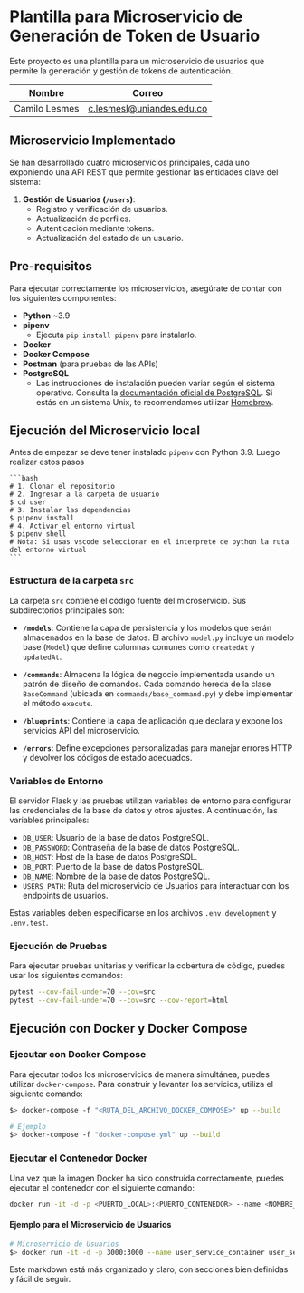 # Plantilla para Microservicio de Generación de Token de Usuario

Este proyecto es una plantilla para un microservicio de usuarios que permite la generación y gestión de tokens de autenticación.

| Nombre             | Correo                         |
|--------------------|--------------------------------|
| Camilo Lesmes      | c.lesmesl@uniandes.edu.co      |

## Microservicio Implementado

Se han desarrollado cuatro microservicios principales, cada uno exponiendo una API REST que permite gestionar las entidades clave del sistema:

1. **Gestión de Usuarios (`/users`)**: 
   - Registro y verificación de usuarios.
   - Actualización de perfiles.
   - Autenticación mediante tokens.
   - Actualización del estado de un usuario.

## Pre-requisitos

Para ejecutar correctamente los microservicios, asegúrate de contar con los siguientes componentes:

- **Python** ~3.9
- **pipenv**  
  - Ejecuta `pip install pipenv` para instalarlo.
- **Docker**
- **Docker Compose**
- **Postman** (para pruebas de las APIs)
- **PostgreSQL**
  - Las instrucciones de instalación pueden variar según el sistema operativo. Consulta la [documentación oficial de PostgreSQL](https://www.postgresql.org/download/). Si estás en un sistema Unix, te recomendamos utilizar [Homebrew](https://wiki.postgresql.org/wiki/Homebrew).

## Ejecución del Microservicio local

Antes de empezar se deve tener instalado `pipenv` con Python 3.9. Luego realizar estos pasos

    ```bash
    # 1. Clonar el repositorio
    # 2. Ingresar a la carpeta de usuario
    $ cd user
    # 3. Instalar las dependencias
    $ pipenv install
    # 4. Activar el entorno virtual
    $ pipenv shell
    # Nota: Si usas vscode seleccionar en el interprete de python la ruta del entorno virtual
    ```

### Estructura de la carpeta `src`

La carpeta `src` contiene el código fuente del microservicio. Sus subdirectorios principales son:

- **`/models`**: Contiene la capa de persistencia y los modelos que serán almacenados en la base de datos. El archivo `model.py` incluye un modelo base (`Model`) que define columnas comunes como `createdAt` y `updatedAt`.
  
- **`/commands`**: Almacena la lógica de negocio implementada usando un patrón de diseño de comandos. Cada comando hereda de la clase `BaseCommand` (ubicada en `commands/base_command.py`) y debe implementar el método `execute`.

- **`/blueprints`**: Contiene la capa de aplicación que declara y expone los servicios API del microservicio.

- **`/errors`**: Define excepciones personalizadas para manejar errores HTTP y devolver los códigos de estado adecuados.

### Variables de Entorno

El servidor Flask y las pruebas utilizan variables de entorno para configurar las credenciales de la base de datos y otros ajustes. A continuación, las variables principales:

- `DB_USER`: Usuario de la base de datos PostgreSQL.
- `DB_PASSWORD`: Contraseña de la base de datos PostgreSQL.
- `DB_HOST`: Host de la base de datos PostgreSQL.
- `DB_PORT`: Puerto de la base de datos PostgreSQL.
- `DB_NAME`: Nombre de la base de datos PostgreSQL.
- `USERS_PATH`: Ruta del microservicio de Usuarios para interactuar con los endpoints de usuarios.

Estas variables deben especificarse en los archivos `.env.development` y `.env.test`.

### Ejecución de Pruebas

Para ejecutar pruebas unitarias y verificar la cobertura de código, puedes usar los siguientes comandos:

```bash
pytest --cov-fail-under=70 --cov=src
pytest --cov-fail-under=70 --cov=src --cov-report=html
```

## Ejecución con Docker y Docker Compose

### Ejecutar con Docker Compose

Para ejecutar todos los microservicios de manera simultánea, puedes utilizar `docker-compose`. Para construir y levantar los servicios, utiliza el siguiente comando:

```bash
$> docker-compose -f "<RUTA_DEL_ARCHIVO_DOCKER_COMPOSE>" up --build

# Ejemplo
$> docker-compose -f "docker-compose.yml" up --build
```

### Ejecutar el Contenedor Docker

Una vez que la imagen Docker ha sido construida correctamente, puedes ejecutar el contenedor con el siguiente comando:

```bash
docker run -it -d -p <PUERTO_LOCAL>:<PUERTO_CONTENEDOR> --name <NOMBRE_DEL_CONTENEDOR> <NOMBRE_DE_LA_IMAGEN>
```

#### Ejemplo para el Microservicio de Usuarios

```bash
# Microservicio de Usuarios
$> docker run -it -d -p 3000:3000 --name user_service_container user_service
```

Este markdown está más organizado y claro, con secciones bien definidas y fácil de seguir.
